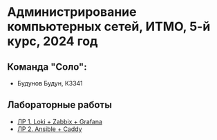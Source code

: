 # Администрирование компьютерных сетей, ИТМО, 5-й курс, 2024 год

## Команда "Соло":
* Будунов Будун, К3341

## Лабораторные работы

- [ЛР 1. Loki + Zabbix + Grafana](./Lab_1)
- [ЛР 2. Ansible + Caddy](./Lab_2)
